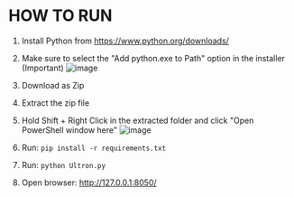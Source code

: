 

# HOW TO RUN

1. Install Python from https://www.python.org/downloads/

2. Make sure to select the "Add python.exe to Path" option in the installer (Important)
   ![image](https://github.com/user-attachments/assets/31507aff-c022-4dd4-8a53-fc4dbfd4fb08)

3. Download as Zip
   
4. Extract the zip file
   
5. Hold Shift + Right Click in the extracted folder and click "Open PowerShell window here"
   ![image](https://github.com/user-attachments/assets/b3b876aa-986f-4666-ae48-e64dd29aba84)

6. Run: `pip install -r requirements.txt`
    
7. Run: `python Ultron.py`

8. Open browser: http://127.0.0.1:8050/
